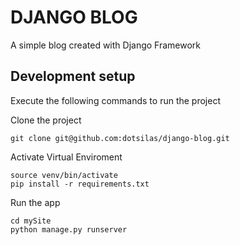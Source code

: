 # DJANGO BLOG

A simple blog created with Django Framework

## Development setup
Execute the following commands to run the project

Clone the project
```console
git clone git@github.com:dotsilas/django-blog.git
```

Activate Virtual Enviroment
```console
source venv/bin/activate
pip install -r requirements.txt
```

Run the app
```console
cd mySite
python manage.py runserver
```


